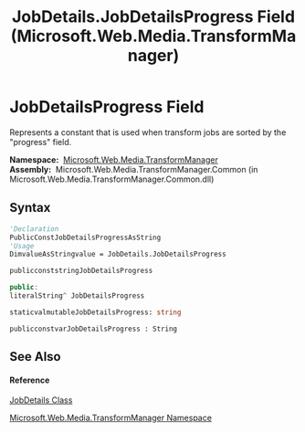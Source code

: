 ﻿---
title: JobDetails.JobDetailsProgress Field (Microsoft.Web.Media.TransformManager)
TOCTitle: JobDetailsProgress Field
ms:assetid: F:Microsoft.Web.Media.TransformManager.JobDetails.JobDetailsProgress
ms:mtpsurl: https://msdn.microsoft.com/en-us/library/microsoft.web.media.transformmanager.jobdetails.jobdetailsprogress(v=VS.90)
ms:contentKeyID: 35520574
ms.date: 06/14/2012
mtps_version: v=VS.90
f1_keywords:
- Microsoft.Web.Media.TransformManager.JobDetails.JobDetailsProgress
dev_langs:
- CSharp
- JScript
- VB
- FSharp
- c++
api_location:
- Microsoft.Web.Media.TransformManager.Common.dll
api_name:
- Microsoft.Web.Media.TransformManager.JobDetails.JobDetailsProgress
api_type:
- Managed
topic_type:
- apiref
- kbSyntax
product_family_name: VS
ROBOTS: INDEX,FOLLOW
---

# JobDetailsProgress Field

Represents a constant that is used when transform jobs are sorted by the "progress" field.

**Namespace:**  [Microsoft.Web.Media.TransformManager](microsoft-web-media-transformmanager-namespace.md)  
**Assembly:**  Microsoft.Web.Media.TransformManager.Common (in Microsoft.Web.Media.TransformManager.Common.dll)

## Syntax

``` vb
'Declaration
PublicConstJobDetailsProgressAsString
'Usage
DimvalueAsStringvalue = JobDetails.JobDetailsProgress
```

``` csharp
publicconststringJobDetailsProgress
```

``` c++
public:
literalString^ JobDetailsProgress
```

``` fsharp
staticvalmutableJobDetailsProgress: string
```

``` jscript
publicconstvarJobDetailsProgress : String
```

## See Also

#### Reference

[JobDetails Class](jobdetails-class-microsoft-web-media-transformmanager.md)

[Microsoft.Web.Media.TransformManager Namespace](microsoft-web-media-transformmanager-namespace.md)

